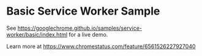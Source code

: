 Basic Service Worker Sample
===========================
See https://googlechrome.github.io/samples/service-worker/basic/index.html for a live demo.

Learn more at https://www.chromestatus.com/feature/6561526227927040
